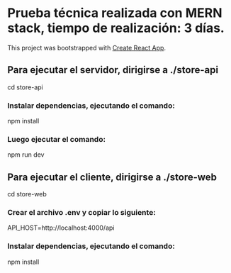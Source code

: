 # Prueba técnica realizada con MERN stack, tiempo de realización: 3 días.

This project was bootstrapped with [Create React App](https://github.com/facebook/create-react-app).

## Para ejecutar el servidor, dirigirse a ./store-api

cd store-api

### Instalar dependencias, ejecutando el comando:

npm install

### Luego ejecutar el comando:

npm run dev

## Para ejecutar el cliente, dirigirse a ./store-web

cd store-web

### Crear el archivo .env y copiar lo siguiente:

API_HOST=http://localhost:4000/api

### Instalar dependencias, ejecutando el comando:

npm install
